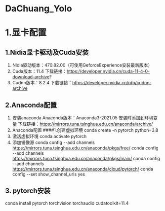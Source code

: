 # DaChuang_Yolo
# 1.显卡配置 
## 1.Nidia显卡驱动及Cuda安装
1. Nidia驱动版本：470.82.00（可使用GeforceExperience安装最新版本） 
2. Cuda版本：11.4 下载链接：https://developer.nvidia.cn/cuda-11-4-0-download-archive? 
3. Cudnn版本：8.2.4 下载链接：https://developer.nvidia.cn/rdp/cudnn-archive 
## 2.Anaconda配置 
1. 安装anaconda Anaconda版本：Anaconda3-2021.05 安装时添加到环境变量 下载链接：https://mirrors.tuna.tsinghua.edu.cn/anaconda/archive/ 
2. Anaconda配置 ####1.创建虚拟环境 conda create -n pytorch python=3.8 
2. 激活虚拟环境 conda activate pytorch 
3. 添加镜像源 conda config --add channels https://mirrors.tuna.tsinghua.edu.cn/anaconda/pkgs/free/ conda config --add channels https://mirrors.tuna.tsinghua.edu.cn/anaconda/pkgs/main/ conda config --add channels https://mirrors.tuna.tsinghua.edu.cn/anaconda/cloud/pytorch/ conda config --set show_channel_urls yes

## 3. pytorch安装
conda install pytorch torchvision torchaudio cudatoolkit=11.4
